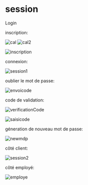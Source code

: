 # session
 
Login


  inscription:

  
  ![cal](https://github.com/safiyadaoudi01/session/assets/120654774/23852697-ee13-48eb-b9cc-319f07ec9da1)     ![cal2](https://github.com/safiyadaoudi01/session/assets/120654774/ee8c751e-7920-4d11-ab77-55e0a1a224a8)

  
  ![inscription](https://github.com/safiyadaoudi01/session/assets/120654774/f912979e-afaf-4c93-9a26-2bb041715312)
  

 
  
  
  connexion:

  

  ![session1](https://github.com/safiyadaoudi01/session/assets/120654774/6b02e585-6472-48de-b9d5-104f77634d8a)

 
 
  
  oublier le mot de passe:
  

  ![envoicode](https://github.com/safiyadaoudi01/session/assets/120654774/929ca12f-4e1c-46d1-8420-1f36a593bf71)

 
 
  
  code de validation:

  ![verificationCode](https://github.com/safiyadaoudi01/session/assets/120654774/b45f2f1c-5dde-4d7a-aee1-9995ffea5195)

  
  

  ![saisicode](https://github.com/safiyadaoudi01/session/assets/120654774/9d9b6956-3c65-40e0-b313-d35119b49153)

 
 
  
  géneration de nouveau mot de passe:
  

  ![newmdp](https://github.com/safiyadaoudi01/session/assets/120654774/6af661f4-dd17-4837-a530-5d372cca92b3)

 
 
  
  côté client:
  

  ![session2](https://github.com/safiyadaoudi01/session/assets/120654774/4255248c-15ce-415b-865e-7b548814a0f0)

 
  
  
  côté employé:

  
![employe](https://github.com/safiyadaoudi01/session/assets/120654774/69bc3965-5d2b-41ab-b1bd-a311af6217e4)

